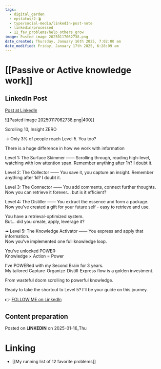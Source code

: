 ```yaml
---
tags:
  - digital_garden
  - epstatus/2-🪴
  - type/social-media/linkedIn-post-note
  - linkedin/processed
  - 12_fav_problems/help_others_grow
image: Pasted image 20250117062738.png
date_created: Thursday, January 16th 2025, 7:02:00 am
date_modified: Friday, January 17th 2025, 6:28:09 am
---
```

# [[Passive or Active knowledge work]]
## LinkedIn Post
[Post at LinkedIn](https://www.linkedin.com/posts/sebastiankamilli_scrolling-10-insight-zero-only-3-of-activity-7285551523005124608-BUXr?utm_source=share&utm_medium=member_desktop)
  
![[Pasted image 20250117062738.png|400]]

Scrolling 10, Insight ZERO

→ Only 3% of people reach Level 5. You too?

There is a huge difference in how we work with information

Level 1: The Surface Skimmer
——
Scrolling through, reading high-level, watching with low attention span. 
Remember anything after 1h? I doubt it. 

Level 2: The Collector
——
You save it, you capture an insight. 
Remember anything after 1d? I doubt it.

Level 3: The Connector
——
You add comments, connect further thoughts.
Now you can retrieve it forever... but is it efficient?

Level 4: The Distiller
——
You extract the essence and form a package.  
Now you've created a gift for your future self - easy to retrieve and use.

You have a retrieval-optimized system.  
But... did you create, apply, leverage it?

➠ Level 5: The Knowledge Activator
——
You express and apply that information.  
Now you've implemented one full knowledge loop.

You've unlocked POWER:  
Knowledge × Action = Power

I've POWERed with my Second Brain for 3 years.  
My tailored Capture-Organize-Distill-Express flow is a golden investment.

From wasteful doom scrolling to powerful knowledge. 

Ready to take the shortcut to Level 5?
I'll be your guide on this journey.


👉 [FOLLOW ME on LinkedIn](https://www.linkedin.com/comm/mynetwork/discovery-see-all?usecase=PEOPLE_FOLLOWS&followMember=sebastiankamilli)

## Content preparation



Posted on **LINKEDIN** on 2025-01-16_Thu
# Linking
+ [[My running list of 12 favorite problems]]